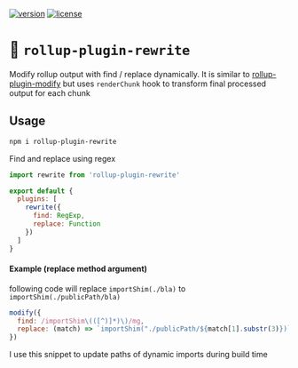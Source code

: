 [![version](https://img.shields.io/npm/v/rollup-plugin-rewrite.svg)]()  [![license](https://img.shields.io/github/license/armujahid/rollup-plugin-rewrite.svg)]()

# 🔎 `rollup-plugin-rewrite`

Modify rollup output with find / replace dynamically. It is similar to [rollup-plugin-modify](https://www.npmjs.com/package/rollup-plugin-modify) but uses `renderChunk` hook to transform final processed output for each chunk

## Usage

```bash
npm i rollup-plugin-rewrite
```

Find and replace using regex
```js
import rewrite from 'rollup-plugin-rewrite'

export default {
  plugins: [
    rewrite({
      find: RegExp,
      replace: Function
    })
  ]
}
```

#### Example (replace method argument)

following code will replace `importShim(./bla)` to `importShim(./publicPath/bla)` 

```js
modify({
  find: /importShim\(([^)]*)\)/mg,
  replace: (match) => `importShim("./publicPath/${match[1].substr(3)})`
})
```

I use this snippet to update paths of
dynamic imports during build time